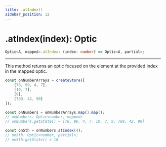 ```yaml
---
title: .atIndex()
sidebar_position: 12
---
```


# .atIndex(index): Optic

```ts
Optic<A, mapped>.atIndex: (index: number) => Optic<A, partial>;
```

---

This method returns an optic focused on the element at the provided index in the mapped optic.

```ts
const onNumberArrays = createStore([
    [78, 90, 4, 7],
    [10, 7],
    [9],
    [789, 42, 90]
]);

const onNumbers = onNumberArrays.map().map();
// onNumbers: Optic<number, mapped>
// onNumbers.getState() = [78, 90, 4, 7, 10, 7, 9, 789, 42, 90]

const on5th = onNumbers.atIndex(4);
// on5th: Optic<number, partial>;
// on5th.getState() = 10
```

